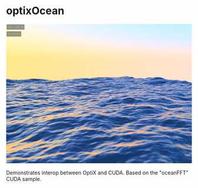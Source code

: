 
optixOcean
==========

![Procedural ocean](./optixOcean.png)

Demonstrates interop between OptiX and CUDA.  Based on the "oceanFFT" CUDA sample.

